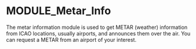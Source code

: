 # MODULE_Metar_Info
The metar information module is used to get METAR (weather) information from ICAO locations, usually airports, and announces them over the air. You can request a METAR from an airport of your interest.
